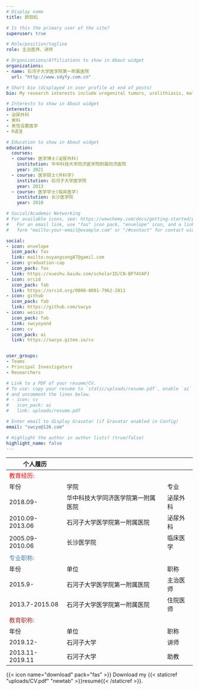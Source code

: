 ```yaml
---
# Display name
title: 欧阳松

# Is this the primary user of the site?
superuser: true

# Role/position/tagline
role: 主治医师、讲师

# Organizations/Affiliations to show in About widget
organizations:
- name: 石河子大学医学院第一附属医院
  url: "http://www.sdyfy.com.cn"

# Short bio (displayed in user profile at end of posts)
bio: My research interests include urogenital tumors, urolithiasis, male infertility, male erectile dysfunction,etc.

# Interests to show in About widget
interests:
- 泌尿外科
- 男科
- 男性设置医学
- R语言

# Education to show in About widget
education:
  courses:
  - course: 医学博士(泌尿外科)
    institution: 华中科技大学同济医学院附属同济医院
    year: 2021
  - course: 医学硕士(外科学)
    institution: 石河子大学医学院
    year: 2013
  - course: 医学学士(临床医学)
    institution: 长沙医学院
    year: 2010

# Social/Academic Networking
# For available icons, see: https://wowchemy.com/docs/getting-started/page-builder/#icons
#   For an email link, use "fas" icon pack, "envelope" icon, and a link in the
#   form "mailto:your-email@example.com" or "/#contact" for contact widget.

social:
- icon: envelope
  icon_pack: fas
  link: mailto:ouyangsong87@gamil.com
- icon: graduation-cap
  icon_pack: fas
  link: https://xueshu.baidu.com/scholarID/CN-BP74VAPJ
- icon: orcid
  icon_pack: fab
  link: https://orcid.org/0000-0001-7962-2811
- icon: github
  icon_pack: fab
  link: https://github.com/swcyo
- icon: weixin
  icon_pack: fab
  link: swcyoyond
- icon: cv
  icon_pack: ai
  link: https://swcyo.gitee.io/cv


user_groups:
- Teams
- Principal Investigators
- Researchers

# Link to a PDF of your resume/CV.
# To use: copy your resume to `static/uploads/resume.pdf`, enable `ai` icons in `params.toml`, 
# and uncomment the lines below.
# - icon: cv
#   icon_pack: ai
#   link: uploads/resume.pdf

# Enter email to display Gravatar (if Gravatar enabled in Config)
email: "swcyo@126.com"

# Highlight the author in author lists? (true/false)
highlight_name: false
---
```

| 个人履历        |                                    |          |
| --------------- | ---------------------------------- | -------- |
| <font color=red>教育经历:</font>    |                                    |          |
| 年份          | 学院                             | 专业   |
| 2018.09-        | 华中科技大学同济医学院第一附属医院 | 泌尿外科 |
| 2010.09-2013.06 | 石河子大学医学院第一附属医院 | 泌尿外科 |
| 2005.09-2010.06 | 长沙医学院                    | 临床医学 |
| <font color=steelblue>专业职称:</font>    |                                    |          |
| 年份          | 单位                             | 职称   |
| 2015.9-         | 石河子大学医学院第一附属医院 | 主治医师 |
| 2013.7-2015.08  | 石河子大学医学院第一附属医院 | 住院医师 |
| <font color=brown>教育职称:</font>    |                                    |          |
| 年份          | 单位                             | 职称   |
| 2019.12-        | 石河子大学                    | 讲师   |
| 2013.11-2019.11 | 石河子大学                    | 助教   |


{{< icon name="download" pack="fas" >}} Download my {{< staticref "uploads/CV.pdf" "newtab" >}}resumé{{< /staticref >}}.
